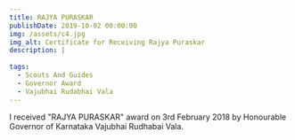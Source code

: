 ```yaml
---
title: RAJYA PURASKAR
publishDate: 2019-10-02 00:00:00
img: /assets/c4.jpg
img_alt: Certificate for Receiving Rajya Puraskar
description: |
  
tags:
  - Scouts And Guides
  - Governor Award
  - Vajubhai Rudabhai Vala
---
```


<p>I received "RAJYA PURASKAR" award on 3rd February 2018 by Honourable Governor of Karnataka Vajubhai Rudhabai Vala. </p>


